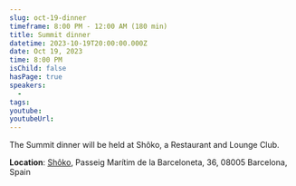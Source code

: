 ```yaml
---
slug: oct-19-dinner
timeframe: 8:00 PM - 12:00 AM (180 min)
title: Summit dinner
datetime: 2023-10-19T20:00:00.000Z
date: Oct 19, 2023
time: 8:00 PM
isChild: false
hasPage: true
speakers:
  -
tags:
youtube:
youtubeUrl:
---
```


The Summit dinner will be held at Shôko, a Restaurant and Lounge Club.

**Location**: [Shôko](https://g.page/shokobarcelona), Passeig Marítim de la Barceloneta, 36, 08005 Barcelona, Spain

